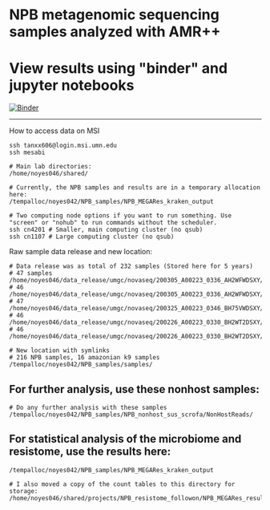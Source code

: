 # NPB metagenomic sequencing samples analyzed with AMR++


# View results using "binder" and jupyter notebooks

[![Binder](https://mybinder.org/badge_logo.svg)](https://mybinder.org/v2/gh/TheNoyesLab/NPB_samples/4557ca8808056b479ae03cb265229e9160702a8a?filepath=Jupyter_metagenomic_analysis.ipynb)


------------

How to access data on MSI

```
ssh tanxx606@login.msi.umn.edu
ssh mesabi

# Main lab directories:
/home/noyes046/shared/ 

# Currently, the NPB samples and results are in a temporary allocation here:
/tempalloc/noyes042/NPB_samples/NPB_MEGARes_kraken_output

# Two computing node options if you want to run something. Use "screen" or "nohub" to run commands without the scheduler.
ssh cn4201 # Smaller, main computing cluster (no qsub)
ssh cn1107 # Large computing cluster (no qsub)
```

Raw sample data release and new location:
```
# Data release was as total of 232 samples (Stored here for 5 years)
# 47 samples
/home/noyes046/data_release/umgc/novaseq/200305_A00223_0336_AH2WFWDSXY/Noyes_Project_011_Pool_1
# 46
/home/noyes046/data_release/umgc/novaseq/200305_A00223_0336_AH2WFWDSXY/Noyes_Project_011_Pool_5
# 47
/home/noyes046/data_release/umgc/novaseq/200325_A00223_0346_BH75VWDSXY/Noyes_Project_011_Pool_2
# 46
/home/noyes046/data_release/umgc/novaseq/200226_A00223_0330_BH2WT2DSXY/Noyes_Project_011_Pool_3
# 46
/home/noyes046/data_release/umgc/novaseq/200226_A00223_0330_BH2WT2DSXY/Noyes_Project_011_Pool_4

# New location with symlinks
# 216 NPB samples, 16 amazonian k9 samples
/tempalloc/noyes042/NPB_samples/samples/
```

## For further analysis, use these nonhost samples:
```
# Do any further analysis with these samples
/tempalloc/noyes042/NPB_samples/NPB_nonhost_sus_scrofa/NonHostReads/
```

## For statistical analysis of the microbiome and resistome, use the results here:
```
/tempalloc/noyes042/NPB_samples/NPB_MEGARes_kraken_output

# I also moved a copy of the count tables to this directory for storage:
/home/noyes046/shared/projects/NPB_resistome_followon/NPB_MEGARes_results/
```



